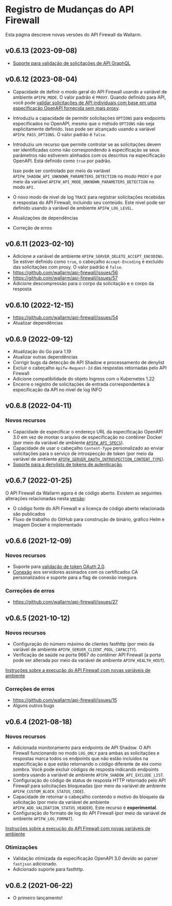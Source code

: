 # Registro de Mudanças do API Firewall

Esta página descreve novas versões do API Firewall da Wallarm.

## v0.6.13 (2023-09-08)

* [Suporte para validação de solicitações de API GraphQL](installation-guides/graphql/docker-container.md)

## v0.6.12 (2023-08-04)

* Capacidade de definir o modo geral do API Firewall usando a variável de ambiente `APIFW_MODE`. O valor padrão é `PROXY`. Quando definido para API, você pode [validar solicitações de API individuais com base em uma especificação OpenAPI fornecida sem mais proxy](installation-guides/api-mode.md).
* Introduziu a capacidade de permitir solicitações `OPTIONS` para endpoints especificados no OpenAPI, mesmo que o método `OPTIONS` não seja explicitamente definido. Isso pode ser alcançado usando a variável `APIFW_PASS_OPTIONS`. O valor padrão é `false`.
* Introduziu um recurso que permite controlar se as solicitações devem ser identificadas como não correspondendo à especificação se seus parâmetros não estiverem alinhados com os descritos na especificação OpenAPI. Está definido como `true` por padrão.

    Isso pode ser controlado por meio da variável `APIFW_SHADOW_API_UNKNOWN_PARAMETERS_DETECTION` no modo `PROXY` e por meio da variável `APIFW_API_MODE_UNKNOWN_PARAMETERS_DETECTION` no modo `API`.
* O novo modo de nível de log `TRACE` para registrar solicitações recebidas e respostas do API Firewall, incluindo seu conteúdo. Este nível pode ser definido usando a variável de ambiente `APIFW_LOG_LEVEL`.
* Atualizações de dependências
* Correção de erros

## v0.6.11 (2023-02-10)

* Adicione a variável de ambiente `APIFW_SERVER_DELETE_ACCEPT_ENCODING`. Se estiver definido como `true`, o cabeçalho `Accept-Encoding` é excluído das solicitações com proxy. O valor padrão é `false`.
* https://github.com/wallarm/api-firewall/issues/56
* https://github.com/wallarm/api-firewall/issues/57
* Adicione descompressão para o corpo da solicitação e o corpo da resposta

## v0.6.10 (2022-12-15)

* https://github.com/wallarm/api-firewall/issues/54
* Atualizar dependências

## v0.6.9 (2022-09-12)

* Atualização do Go para 1.19
* Atualizar outras dependências
* Corrigir bugs da detecção de API Shadow e processamento de denylist
* Excluir o cabeçalho `Apifw-Request-Id` das respostas retornadas pelo API Firewall
* Adicione compatibilidade do objeto Ingress com o Kubernetes 1.22
* Encerre o registro de solicitações de entrada correspondentes à especificação da API no nível de log INFO

## v0.6.8 (2022-04-11)

### Novos recursos

* Capacidade de especificar o endereço URL da especificação OpenAPI 3.0 em vez de montar o arquivo de especificação no contêiner Docker (por meio da variável de ambiente [`APIFW_API_SPECS`](installation-guides/docker-container.md#apifw-api-specs)).
* Capacidade de usar o cabeçalho `Content-Type` personalizado ao enviar solicitações para o serviço de introspecção de token (por meio da variável de ambiente [`APIFW_SERVER_OAUTH_INTROSPECTION_CONTENT_TYPE`](configuration-guides/validate-tokens.md)).
* [Suporte para a denylists de tokens de autenticação](configuration-guides/denylist-leaked-tokens.md).

## v0.6.7 (2022-01-25)

O API Firewall da Wallarm agora é de código aberto. Existem as seguintes alterações relacionadas nesta [versão](https://github.com/wallarm/api-firewall/releases/tag/v0.6.7):

* O código fonte do API Firewall e a licença de código aberto relacionada são publicados
* Fluxo de trabalho do GitHub para construção de binário, gráfico Helm e imagem Docker é implementado

## v0.6.6 (2021-12-09)

### Novos recursos

* Suporte para [validação de token OAuth 2.0](configuration-guides/validate-tokens.md).
* [Conexão](configuration-guides/ssl-tls.md) aos servidores assinados com os certificados CA personalizados e suporte para a flag de conexão insegura.

### Correções de erros

* https://github.com/wallarm/api-firewall/issues/27

## v0.6.5 (2021-10-12)

### Novos recursos

* Configuração do número máximo de clientes fasthttp (por meio da variável de ambiente `APIFW_SERVER_CLIENT_POOL_CAPACITY`).
* Verificação de saúde na porta 9667 do contêiner API Firewall (a porta pode ser alterada por meio da variável de ambiente `APIFW_HEALTH_HOST`).

[Instruções sobre a execução do API Firewall com novas variáveis de ambiente](installation-guides/docker-container.md)

### Correções de erros

* https://github.com/wallarm/api-firewall/issues/15
* Alguns outros bugs

## v0.6.4 (2021-08-18)

### Novos recursos

* Adicionada monitoramento para endpoints de API Shadow. O API Firewall funcionando no modo `LOG_ONLY` para ambas as solicitações e respostas marca todos os endpoints que não estão incluídos na especificação e que estão retornando o código diferente de `404` como sombra. Você pode excluir códigos de resposta indicando endpoints sombra usando a variável de ambiente `APIFW_SHADOW_API_EXCLUDE_LIST`.
* Configuração do código de status de resposta HTTP retornado pelo API Firewall para solicitações bloqueadas (por meio da variável de ambiente `APIFW_CUSTOM_BLOCK_STATUS_CODE`).
* Capacidade de retornar o cabeçalho contendo o motivo do bloqueio da solicitação (por meio da variável de ambiente `APIFW_ADD_VALIDATION_STATUS_HEADER`). Este recurso é **experimental**.
* Configuração do formato de log do API Firewall (por meio da variável de ambiente `APIFW_LOG_FORMAT`).

[Instruções sobre a execução do API Firewall com novas variáveis de ambiente](installation-guides/docker-container.md)

### Otimizações

* Validação otimizada da especificação OpenAPI 3.0 devido ao parser `fastjson` adicionado.
* Adicionado suporte para fasthttp.

## v0.6.2 (2021-06-22)

* O primeiro lançamento!